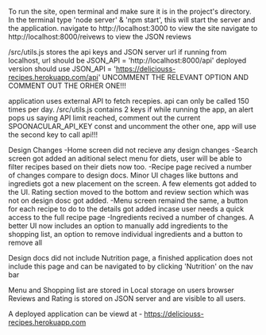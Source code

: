 To run the site, open terminal and make sure it is in the project's directory.
In the terminal type 'node server' & 'npm start', this will start the server and the application.
navigate to http://localhost:3000 to view the site
navigate to http://localhost:8000/reivews to view the JSON reviews

/src/utils.js stores the api keys and JSON server url
if running from localhost, url should be JSON_API = 'http://localhost:8000/api'
deployed version should use JSON_API = 'https://deliciouss-recipes.herokuapp.com/api'
UNCOMMENT THE RELEVANT OPTION AND COMMENT OUT THE ORHER ONE!!!

application uses external API to fetch recepies. 
api can only be called 150 times per day.
/src/utils.js contains 2 keys 
if while running the app, an alert pops us saying API limit reached, comment out the current SPOONACULAR_API_KEY const and uncomment the other one, app will use the second key to call api!!!

Design Changes
-Home screen did not recieve any design changes
-Search screen got added an aditional select menu for diets, user will be able to filter recipes based on   their diets now too.
-Recipe page recived a number of changes compare to design docs. Minor UI chages like buttons and ingrediets got a new placement on the screen. A few elements got added to the UI. Rating section moved to the bottom and review section which was not on design dosc got added.
-Menu screen remaind the same, a button for each recipe to do to the details got added incase user needs a quick access to the full recipe page
-Ingredients recived a number of changes. A better UI now includes an option to manually add ingredients to the shopping list, an option to remove individual ingredients and a button to remove all

Design docs did not include Nutrition page, a finished application does not include this page and can be navigated to by clicking 'Nutrition' on the nav bar

Menu and Shopping list are stored in Local storage on users browser
Reviews and Rating is stored on JSON server and are visible to all users.


A deployed application can be viewd at - https://deliciouss-recipes.herokuapp.com